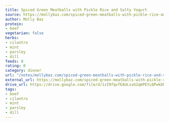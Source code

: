 ```yaml
---
title: Spiced Green Meatballs with Pickle Rice and Salty Yogurt
source: https://mollybaz.com/spiced-green-meatballs-with-pickle-rice-and-salty-yogurt/
author: Molly Baz
protein:
- beef
vegetarian: false
herbs:
- cilantro
- mint
- parsley
- dill
feeds: 0
rating: 0
category: dinner
url: "/notes/mollybaz.com/spiced-green-meatballs-with-pickle-rice-and-salty-yogurt.html"
external_url: https://mollybaz.com/spiced-green-meatballs-with-pickle-rice-and-salty-yogurt/
drive_url: https://drive.google.com/file/d/1zI9fqvfEAULsvG2qmPEtLQPwkbNfsHs-/view?usp=drive_link
tags:
- beef
- cilantro
- mint
- parsley
- dill
---
```



